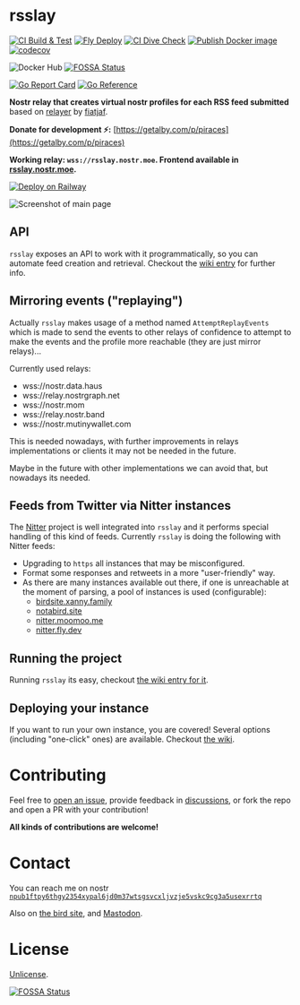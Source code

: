 # rsslay

[![CI Build & Test](https://github.com/piraces/rsslay/actions/workflows/main.yml/badge.svg)](https://github.com/piraces/rsslay/actions/workflows/main.yml)
[![Fly Deploy](https://github.com/piraces/rsslay/actions/workflows/fly.yml/badge.svg)](https://github.com/piraces/rsslay/actions/workflows/fly.yml)
[![CI Dive Check](https://github.com/piraces/rsslay/actions/workflows/dive-check.yml/badge.svg)](https://github.com/piraces/rsslay/actions/workflows/dive-check.yml)
[![Publish Docker image](https://github.com/piraces/rsslay/actions/workflows/docker-publish.yml/badge.svg)](https://github.com/piraces/rsslay/actions/workflows/docker-publish.yml)
[![codecov](https://codecov.io/gh/piraces/rsslay/branch/main/graph/badge.svg?token=tNKcOjlxLo)](https://codecov.io/gh/piraces/rsslay)

![Docker Hub](https://img.shields.io/docker/pulls/piraces/rsslay?logo=docker)
[![FOSSA Status](https://app.fossa.com/api/projects/git%2Bgithub.com%2Fpiraces%2Frsslay.svg?type=shield)](https://app.fossa.com/projects/git%2Bgithub.com%2Fpiraces%2Frsslay?ref=badge_shield)

[![Go Report Card](https://goreportcard.com/badge/github.com/piraces/rsslay)](https://goreportcard.com/report/github.com/piraces/rsslay)
[![Go Reference](https://pkg.go.dev/badge/github.com/piraces/rsslay.svg)](https://pkg.go.dev/github.com/piraces/rsslay)

**Nostr relay that creates virtual nostr profiles for each RSS feed submitted** based on [relayer](https://github.com/fiatjaf/relayer/) by [fiatjaf](https://fiatjaf.com).

**Donate for development ⚡:** [https://getalby.com/p/piraces](https://getalby.com/p/piraces)

**Working relay: `wss://rsslay.nostr.moe`. Frontend available in [rsslay.nostr.moe](https://rsslay.nostr.moe).**


[![Deploy on Railway](https://railway.app/button.svg)](https://railway.app/new/template/UDf6vC?referralCode=Zbo_gO)

![Screenshot of main page](screenshot.png)

## API

`rsslay` exposes an API to work with it programmatically, so you can automate feed creation and retrieval.
Checkout the [wiki entry](https://github.com/piraces/rsslay/wiki/API) for further info.

## Mirroring events ("replaying")

Actually `rsslay` makes usage of a method named `AttemptReplayEvents` which is made to send the events to other relays of confidence to attempt to make the events and the profile more reachable (they are just mirror relays)...

Currently used relays:
- wss://nostr.data.haus
- wss://relay.nostrgraph.net
- wss://nostr.mom
- wss://relay.nostr.band
- wss://nostr.mutinywallet.com

This is needed nowadays, with further improvements in relays implementations or clients it may not be needed in the future.

Maybe in the future with other implementations we can avoid that, but nowadays its needed.

## Feeds from Twitter via Nitter instances

The [Nitter](https://github.com/zedeus/nitter) project is well integrated into `rsslay` and it performs special handling of this kind of feeds.
Currently `rsslay` is doing the following with Nitter feeds:
- Upgrading to `https` all instances that may be misconfigured.
- Format some responses and retweets in a more "user-friendly" way.
- As there are many instances available out there, if one is unreachable at the moment of parsing, a pool of instances is used (configurable):
  - [birdsite.xanny.family](https://birdsite.xanny.family/)
  - [notabird.site](https://notabird.site/)
  - [nitter.moomoo.me](https://nitter.moomoo.me/)
  - [nitter.fly.dev](https://nitter.fly.dev/)

## Running the project

Running `rsslay` its easy, checkout [the wiki entry for it](https://github.com/piraces/rsslay/wiki/Running-the-project).

## Deploying your instance

If you want to run your own instance, you are covered!
Several options (including "one-click" ones) are available.
Checkout [the wiki](https://github.com/piraces/rsslay/wiki/Deploy-your-own-instance).

# Contributing

Feel free to [open an issue](https://github.com/piraces/rsslay/issues/new), provide feedback in [discussions](https://github.com/piraces/rsslay/discussions), or fork the repo and open a PR with your contribution!

**All kinds of contributions are welcome!**

# Contact

You can reach me on nostr [`npub1ftpy6thgy2354xypal6jd0m37wtsgsvcxljvzje5vskc9cg3a5usexrrtq`](https://snort.social/p/npub1ftpy6thgy2354xypal6jd0m37wtsgsvcxljvzje5vskc9cg3a5usexrrtq)

Also on [the bird site](https://twitter.com/piraces_), and [Mastodon](https://hachyderm.io/@piraces).

# License

[Unlicense](https://unlicense.org).

[![FOSSA Status](https://app.fossa.com/api/projects/git%2Bgithub.com%2Fpiraces%2Frsslay.svg?type=large)](https://app.fossa.com/projects/git%2Bgithub.com%2Fpiraces%2Frsslay?ref=badge_large)

